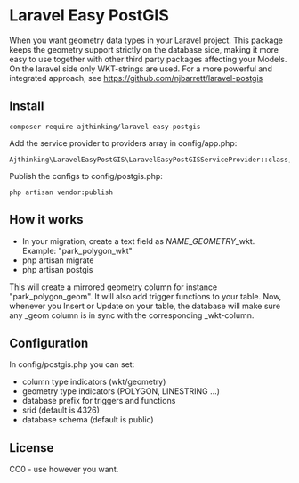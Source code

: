 # Laravel Easy PostGIS

When you want geometry data types in your Laravel project. This package keeps the geometry support strictly on the database side, making it more easy to use together with other third party packages affecting your Models. On the laravel side only WKT-strings are used. For a more powerful and integrated approach, see https://github.com/njbarrett/laravel-postgis

## Install
    composer require ajthinking/laravel-easy-postgis
Add the service provider to providers array in config/app.php:

    Ajthinking\LaravelEasyPostGIS\LaravelEasyPostGISServiceProvider::class, 

Publish the configs to config/postgis.php:

    php artisan vendor:publish

## How it works

* In your migration, create a text field as $NAME$_$GEOMETRY$_wkt. Example: "park_polygon_wkt"
* php artisan migrate
* php artisan postgis

This will create a mirrored geometry column for instance "park_polygon_geom". It will also add trigger functions to your table.
Now, whenever you Insert or Update on your table, the database will make sure any _geom column is in sync with the corresponding _wkt-column.

## Configuration

In config/postgis.php you can set:
* column type indicators (wkt/geometry)
* geometry type indicators (POLYGON, LINESTRING ...)
* database prefix for triggers and functions
* srid (default is 4326)
* database schema (default is public)

## License

CC0 - use however you want.
